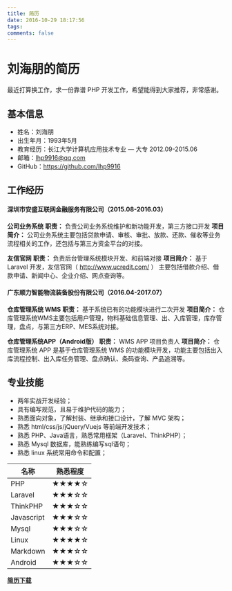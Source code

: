 ```yaml
---
title: 简历
date: 2016-10-29 18:17:56
tags:
comments: false
---
```

# 刘海朋的简历

最近打算换工作，求一份靠谱 PHP 开发工作，希望能得到大家推荐，非常感谢。

## 基本信息
* 姓名：刘海朋
* 出生年月：1993年5月
* 教育经历：长江大学计算机应用技术专业 — 大专 2012.09-2015.06
* 邮箱：lhp9916@qq.com
* GitHub：https://github.com/lhp9916

## 工作经历

#### 深圳市安盛互联网金融服务有限公司（2015.08-2016.03）

**公司业务系统**
**职责：** 负责公司业务系统维护和新功能开发，第三方接口开发
**项目简介：** 公司业务系统主要包括贷款申请、审核、审批、放款、还款、催收等业务流程相关的工作，还包括与第三方资金平台的对接。

**友信官网**
**职责：** 负责后台管理系统模块开发、和前端对接
**项目简介：** 基于 Laravel 开发，友信官网（ http://www.ucredit.com/ ） 主要包括借款介绍、借款申请、新闻中心、企业介绍、网点查询等。

#### 广东顺力智能物流装备股份有限公司（2016.04-2017.07）

**仓库管理系统 WMS**
**职责：** 基于系统已有的功能模块进行二次开发
**项目简介：**  仓库管理系统WMS主要包括用户管理，物料基础信息管理、出、入库管理，库存管理，盘点，与第三方ERP、MES系统对接。

**仓库管理系统APP（Android版）**
**职责：**  WMS APP 项目负责人
**项目简介：** 仓库管理系统 APP 是基于仓库管理系统 WMS 的功能模块开发，功能主要包括出入库流程控制、出入库任务管理、盘点确认、条码查询、产品追溯等。

## 专业技能
* 两年实战开发经验；
* 具有编写规范，且易于维护代码的能力；
* 熟悉面向对象，了解封装、继承和接口设计，了解 MVC 架构；
* 熟悉 html/css/js/jQuery/Vuejs 等前端开发技术；
* 熟悉 PHP、Java语言，熟悉常用框架（Laravel、ThinkPHP）；
* 熟悉 Mysql 数据库，能熟练编写sql语句；
* 熟悉 linux 系统常用命令和配置；

名称 | 熟悉程度
---|---
PHP | ★★★★☆
Laravel | ★★★☆☆
ThinkPHP | ★★★☆☆
Javascript | ★★★☆☆
Mysql | ★★★☆☆
Linux | ★★★★☆
Markdown | ★★★☆☆
Android | ★★★☆☆

**[简历下载](刘海朋简历.PHP开发工程师.pdf)**
